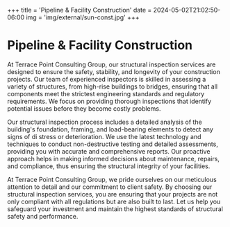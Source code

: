 +++
title = 'Pipeline & Facility Construction'
date = 2024-05-02T21:02:50-06:00
img = 'img/external/sun-const.jpg'
+++

# Pipeline & Facility Construction

At Terrace Point Consulting Group, our structural inspection services are designed to ensure the safety, stability, and longevity of your construction projects. Our team of experienced inspectors is skilled in assessing a variety of structures, from high-rise buildings to bridges, ensuring that all components meet the strictest engineering standards and regulatory requirements. We focus on providing thorough inspections that identify potential issues before they become costly problems.

Our structural inspection process includes a detailed analysis of the building's foundation, framing, and load-bearing elements to detect any signs of di stress or deterioration. We use the latest technology and techniques to conduct non-destructive testing and detailed assessments, providing you with accurate and comprehensive reports. Our proactive approach helps in making informed decisions about maintenance, repairs, and compliance, thus ensuring the structural integrity of your facilities.

At Terrace Point Consulting Group, we pride ourselves on our meticulous attention to detail and our commitment to client safety. By choosing our structural inspection services, you are ensuring that your projects are not only compliant with all regulations but are also built to last. Let us help you safeguard your investment and maintain the highest standards of structural safety and performance.

